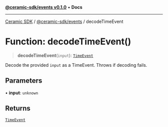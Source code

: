 [**@ceramic-sdk/events v0.1.0**](../README.md) • **Docs**

***

[Ceramic SDK](../../../README.md) / [@ceramic-sdk/events](../README.md) / decodeTimeEvent

# Function: decodeTimeEvent()

> **decodeTimeEvent**(`input`): [`TimeEvent`](../type-aliases/TimeEvent.md)

Decode the provided `input` as a TimeEvent. Throws if decoding fails.

## Parameters

• **input**: `unknown`

## Returns

[`TimeEvent`](../type-aliases/TimeEvent.md)
